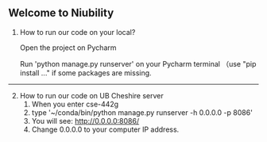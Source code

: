 Welcome to Niubility
--------------------------------------------------------------------

1. How to run our code on your local?

   Open the project on Pycharm

   Run 'python manage.py runserver' on your Pycharm terminal
   （use "pip install ..." if some packages are missing.



--------------------------------------------------------------------

2. How to run our code on UB Cheshire server
   1. When you enter cse-442g
   2. type '~/conda/bin/python manage.py runserver -h 0.0.0.0 -p 8086'
   3. You will see: http://0.0.0.0:8086/
   4. Change 0.0.0.0 to your computer IP address. 
